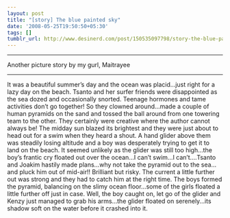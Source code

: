 ```yaml
---
layout: post
title: "[story] The blue painted sky"
date: '2008-05-25T19:50:50+05:30'
tags: []
tumblr_url: http://www.desinerd.com/post/150535097798/story-the-blue-painted-sky
---
```



*********************************************************************

Another picture story by my gurl, Maitrayee

*********************************************************************
It was a beautiful summer’s day and the ocean was placid…just right for a lazy day on the beach. Tsanto and her surfer friends were disappointed as the sea dozed and occasionally snorted. Teenage hormones and tame activities don’t go together! So they clowned around…made a couple of human pyramids on the sand and tossed the ball around from one towering team to the other. They certainly were creative where the author cannot always be! The midday sun blazed its brightest and they were just about to head out for a swim when they heard a shout. A hand glider above them was steadily losing altitude and a boy was desperately trying to get it to land on the beach. It seemed unlikely as the glider was still too high…the boy’s frantic cry floated out over the ocean…I can’t swim…I can’t….Tsanto and Joakim hastily made plans…why not take the pyramid out to the sea…and pluck him out of mid-air!! Brilliant but risky. The current a little further out was strong and they had to catch him at the right time. The boys formed the pyramid, balancing on the slimy ocean floor…some of the girls floated a little further off just in case. Well, the boy caught on, let go of the glider and Kenzy just managed to grab his arms…the glider floated on serenely…its shadow soft on the water before it crashed into it.

